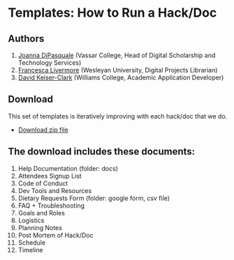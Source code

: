 # Templates: How to Run a Hack/Doc

## Authors

1. [Joanna DiPasquale](https://github.com/jjdipasquale) (Vassar College, Head of Digital Scholarship and Technology Services)
1. [Francesca Livermore](https://github.com/bookishgirl) (Wesleyan University, Digital Projects Librarian)
1. [David Keiser-Clark](https://github.com/dwk2) (Williams College, Academic Application Developer)

## Download

This set of templates is iteratively improving with each hack/doc that we do. 

* [Download zip file](https://github.com/Islandora-Collaboration-Group/icg_information/blob/master/templates_how_to_run_a_hack_doc/Templates-Hack-Doc-Public-Version.zip)

## The download includes these documents:

1. Help Documentation (folder: docs)
1. Attendees Signup List
1. Code of Conduct
1. Dev Tools and Resources
1. Dietary Requests Form (folder: google form, csv file)
1. FAQ + Troubleshooting
1. Goals and Roles
1. Logistics
1. Planning Notes
1. Post Mortem of Hack/Doc
1. Schedule
1. Timeline
